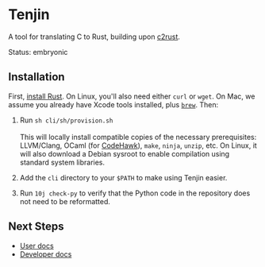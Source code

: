# Tenjin

A tool for translating C to Rust, building upon [c2rust](https://github.com/immunant/c2rust/).

Status: embryonic

## Installation

First, [install Rust](https://rustup.rs/). On Linux, you'll also need either `curl` or `wget`.
On Mac, we assume you already have Xcode tools installed, plus [`brew`](https://brew.sh/).
Then:

1. Run `sh cli/sh/provision.sh`
\
\
This will locally install compatible copies of the necessary prerequisites:
LLVM/Clang, OCaml (for [CodeHawk](https://github.com/static-analysis-engineering/codehawk)),
`make`, `ninja`, `unzip`, etc. On Linux, it will also download a Debian sysroot
to enable compilation using standard system libraries.

1. Add the `cli` directory to your `$PATH` to make using Tenjin easier.

1. Run `10j check-py` to verify that the Python code in the repository does not
need to be reformatted.

## Next Steps

* [User docs](docs/USE.md)
* [Developer docs](docs/README.md)